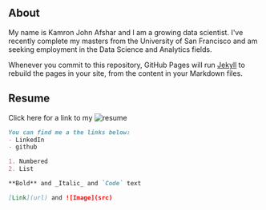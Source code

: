 ## About

My name is Kamron John Afshar and I am a growing data scientist. I've recently complete my masters from the University of San Francisco and am seeking employment in the Data Science and Analytics fields.

Whenever you commit to this repository, GitHub Pages will run [Jekyll](https://jekyllrb.com/) to rebuild the pages in your site, from the content in your Markdown files.

## Resume

Click here for a link to my ![resume](https://docs.google.com/document/d/1aUw-Ui0MzIUnfyqpYezpSOLHpyp3JgxuV7ZBIVrVvuA/edit?usp=sharing)
```markdown
You can find me a the links below:
- LinkedIn
- github

1. Numbered
2. List

**Bold** and _Italic_ and `Code` text

[Link](url) and ![Image](src)
```
